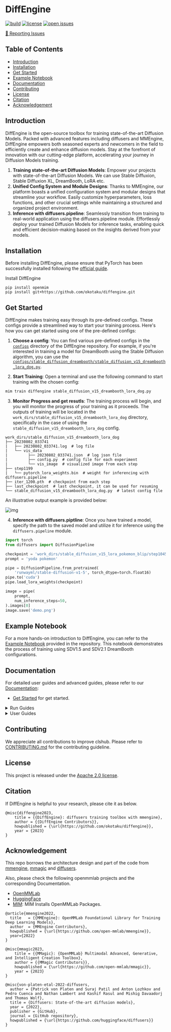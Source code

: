 # DiffEngine

[![build](https://github.com/okotaku/diffengine/actions/workflows/build.yml/badge.svg)](https://github.com/okotaku/diffengine/actions/workflows/build.yml)
[![license](https://img.shields.io/github/license/okotaku/diffengine.svg)](https://github.com/okotaku/diffengine/blob/main/LICENSE)
[![open issues](https://isitmaintained.com/badge/open/okotaku/diffengine.svg)](https://github.com/okotaku/diffengine/issues)

[🤔 Reporting Issues](https://github.com/okotaku/diffengine/issues/new/choose)

## Table of Contents

- [Introduction](#introduction)
- [Installation](#installation)
- [Get Started](#get-started)
- [Example Notebook](#example-notebook)
- [Documentation](#documentation)
- [Contributing](#contributing)
- [License](#license)
- [Citation](#citation)
- [Acknowledgement](#acknowledgement)

## Introduction

DiffEngine is the open-source toolbox for training state-of-the-art Diffusion Models. Packed with advanced features including diffusers and MMEngine, DiffEngine empowers both seasoned experts and newcomers in the field to efficiently create and enhance diffusion models. Stay at the forefront of innovation with our cutting-edge platform, accelerating your journey in Diffusion Models training.

1. **Training state-of-the-art Diffusion Models**: Empower your projects with state-of-the-art Diffusion Models. We can use Stable Diffuxion, Stable Diffuxion XL, DreamBooth, LoRA etc.
2. **Unified Config System and Module Designs**: Thanks to MMEngine, our platform boasts a unified configuration system and modular designs that streamline your workflow. Easily customize hyperparameters, loss functions, and other crucial settings while maintaining a structured and organized project environment.
3. **Inference with diffusers.pipeline**: Seamlessly transition from training to real-world application using the diffusers.pipeline module. Effortlessly deploy your trained Diffusion Models for inference tasks, enabling quick and efficient decision-making based on the insights derived from your models.

## Installation

Before installing DiffEngine, please ensure that PyTorch has been successfully installed following the [official guide](https://pytorch.org/get-started/locally/).

Install DiffEngine

```
pip install openmim
pip install git+https://github.com/okotaku/diffengine.git
```

## Get Started

DiffEngine makes training easy through its pre-defined configs. These configs provide a streamlined way to start your training process. Here's how you can get started using one of the pre-defined configs:

1. **Choose a config**: You can find various pre-defined configs in the [`configs`](configs/) directory of the DiffEngine repository. For example, if you're interested in training a model for DreamBooth using the Stable Diffusion algorithm, you can use the [`configs/stable_diffusion_dreambooth/stable_diffusion_v15_dreambooth_lora_dog.py`](configs/stable_diffusion_dreambooth/stable_diffusion_v15_dreambooth_lora_dog.py).

2. **Start Training**: Open a terminal and use the following command to start training with the chosen config:

```bash
mim train diffengine stable_diffusion_v15_dreambooth_lora_dog.py
```

3. **Monitor Progress and get resutls**: The training process will begin, and you will monitor the progress of your training as it proceeds. The outputs of training will be located in the `work_dirs/stable_diffusion_v15_dreambooth_lora_dog` directory, specifically in the case of using the `stable_diffusion_v15_dreambooth_lora_dog` config.

```
work_dirs/stable_diffusion_v15_dreambooth_lora_dog
├── 20230802_033741
|   ├── 20230802_033741.log  # log file
|   └── vis_data
|         ├── 20230802_033741.json  # log json file
|         ├── config.py  # config file for each experiment
|         └── vis_image  # visualized image from each step
├── step1199
|   └── pytorch_lora_weights.bin  # weight for inferencing with diffusers.pipeline
├── iter_1200.pth  # checkpoint from each step
├── last_checkpoint  # last checkpoint, it can be used for resuming
└── stable_diffusion_v15_dreambooth_lora_dog.py  # latest config file
```

An illustrative output example is provided below:

![img](https://github.com/okotaku/diffengine/assets/24734142/e4576779-e05f-42d0-a709-d6481eea87a9)

4. **Inference with diffusers.piptline**: Once you have trained a model, specify the path to the saved model and utilize it for inference using the `diffusers.pipeline` module.

```py
import torch
from diffusers import DiffusionPipeline

checkpoint = 'work_dirs/stable_diffusion_v15_lora_pokemon_blip/step10450'
prompt = 'yoda pokemon'

pipe = DiffusionPipeline.from_pretrained(
    'runwayml/stable-diffusion-v1-5', torch_dtype=torch.float16)
pipe.to('cuda')
pipe.load_lora_weights(checkpoint)

image = pipe(
    prompt,
    num_inference_steps=50,
).images[0]
image.save('demo.png')
```

## Example Notebook

For a more hands-on introduction to DiffEngine, you can refer to the [Example Notebook](examples/example-dreambooth.ipynb) provided in the repository. This notebook demonstrates the process of training using SDV1.5 and SDV2.1 DreamBooth configurations.

## Documentation

For detailed user guides and advanced guides, please refer to our [Documentation](docs/source/):

- [Get Started](docs/source/get_started.md) for get started.

<details>
<summary>Run Guides</summary>

- [Run Stable Diffusion](docs/source/run_guides/run_sd.md)
- [Run Stable Diffusion XL](docs/source/run_guides/run_sdxl.md)
- [Run Stable Diffusion DreamBooth](docs/source/run_guides/run_dreambooth.md)
- [Run Stable Diffusion XL DreamBooth](docs/source/run_guides/run_dreambooth_xl.md)
- [Run Stable Diffusion LoRA](docs/source/run_guides/run_lora.md)
- [Run Stable Diffusion XL LoRA](docs/source/run_guides/run_lora_xl.md)
- [Inference](docs/source/run_guides/inference.md)

</details>

<details>
<summary>User Guides</summary>

- [Learn About Config](docs/source/user_guides/config.md)
- [Prepare Dataset](docs/source/user_guides/dataset_prepare.md)

</details>

## Contributing

We appreciate all contributions to improve clshub. Please refer to [CONTRIBUTING.md](https://github.com/open-mmlab/mmpretrain/blob/main/CONTRIBUTING.md) for the contributing guideline.

## License

This project is released under the [Apache 2.0 license](LICENSE).

## Citation

If DiffEngine is helpful to your research, please cite it as below.

```
@misc{diffengine2023,
    title = {{DiffEngine}: diffusers training toolbox with mmengine},
    author = {{DiffEngine Contributors}},
    howpublished = {\url{https://github.com/okotaku/diffengine}},
    year = {2023}
}
```

## Acknowledgement

This repo borrows the architecture design and part of the code from [mmengine](https://github.com/open-mmlab/mmengine), [mmagic](https://github.com/open-mmlab/mmagic) and [diffusers](https://github.com/huggingface/diffusers).

Also, please check the following openmmlab projects and the corresponding Documentation.

- [OpenMMLab](https://openmmlab.com/)
- [HuggingFace](https://huggingface.co/)
- [MIM](https://github.com/open-mmlab/mim): MIM Installs OpenMMLab Packages.

```
@article{mmengine2022,
  title   = {{MMEngine}: OpenMMLab Foundational Library for Training Deep Learning Models},
  author  = {MMEngine Contributors},
  howpublished = {\url{https://github.com/open-mmlab/mmengine}},
  year={2022}
}
```

```
@misc{mmagic2023,
    title = {{MMagic}: {OpenMMLab} Multimodal Advanced, Generative, and Intelligent Creation Toolbox},
    author = {{MMagic Contributors}},
    howpublished = {\url{https://github.com/open-mmlab/mmagic}},
    year = {2023}
}
```

```
@misc{von-platen-etal-2022-diffusers,
  author = {Patrick von Platen and Suraj Patil and Anton Lozhkov and Pedro Cuenca and Nathan Lambert and Kashif Rasul and Mishig Davaadorj and Thomas Wolf},
  title = {Diffusers: State-of-the-art diffusion models},
  year = {2022},
  publisher = {GitHub},
  journal = {GitHub repository},
  howpublished = {\url{https://github.com/huggingface/diffusers}}
}
```
